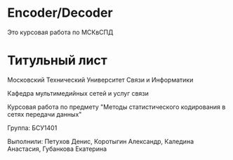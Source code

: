 # Encoder/Decoder

Это курсовая работа по МСКвСПД

# Титульный лист

Московский Технический Университет Связи и Информатики

Кафедра мультимедийных сетей и услуг связи

Курсовая работа по предмету "Методы статистического кодирования в сетях передачи данных"

Группа: БСУ1401

Выполнили: Петухов Денис, Коротыгин Александр, Каледина Анастасия, Губанкова Екатерина
